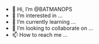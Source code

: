 - 👋 Hi, I’m @BATMANOPS
- 👀 I’m interested in ...
- 🌱 I’m currently learning ...
- 💞️ I’m looking to collaborate on ...
- 📫 How to reach me ...

<!---
BATMANOPS/BATMANOPS is a ✨ special ✨ repository because its `README.md` (this file) appears on your GitHub profile.
You can click the Preview link to take a look at your changes.
--->
